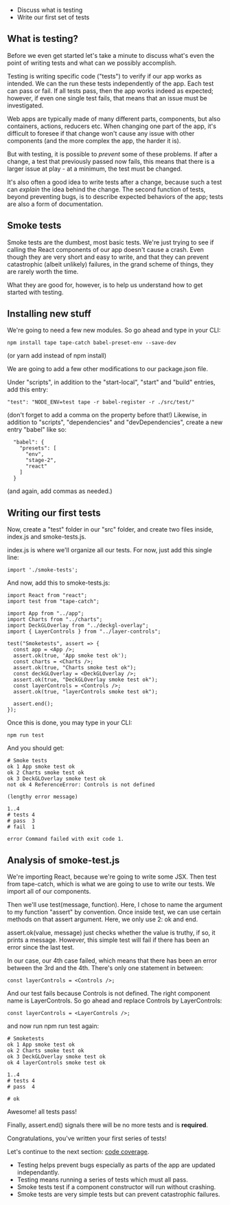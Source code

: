<ul class='insert learning-objectives'>
<li>Discuss what is testing</li>
<li>Write our first set of tests</li>
</ul>

## What is testing?

Before we even get started let's take a minute to discuss what's even the point of writing tests and what can we possibly accomplish.

Testing is writing specific code ("tests") to verify if our app works as intended. 
We can the run these tests independently of the app. Each test can pass or fail. If all tests pass, then the app works indeed as expected; however, if even one single test fails, that means that an issue must be investigated.

Web apps are typically made of many different parts, components, but also containers, actions, reducers etc. When changing one part of the app, it's difficult to foresee if that change won't cause any issue with other components (and the more complex the app, the harder it is).

But with testing, it is possible to _prevent_ some of these problems. If after a change, a test that previously passed now fails, this means that there is a larger issue at play - at a minimum, the test must be changed.

It's also often a good idea to write tests after a change, because such a test can _explain_ the idea behind the change. The second function of tests, beyond preventing bugs, is to describe expected behaviors of the app; tests are also a form of documentation.

## Smoke tests

Smoke tests are the dumbest, most basic tests. We're just trying to see if calling the React components of our app doesn't cause a crash. Even though they are very short and easy to write, and that they can prevent catastrophic (albeit unlikely) failures, in the grand scheme of things, they are rarely worth the time. 

What they are good for, however, is to help us understand how to get started with testing.

## Installing new stuff

We're going to need a few new modules. So go ahead and type in your CLI:

```
npm install tape tape-catch babel-preset-env --save-dev
```

(or yarn add instead of npm install)

We are going to add a few other modifications to our package.json file. 

Under "scripts", in addition to the "start-local", "start" and "build" entries, add this entry:
```
"test": "NODE_ENV=test tape -r babel-register -r ./src/test/" 
```
(don't forget to add a comma on the property before that!)
Likewise, in addition to "scripts", "dependencies" and "devDependencies", create a new entry "babel" like so:

```
  "babel": {
    "presets": [
      "env",
      "stage-2",
      "react"
    ]
  }
```
(and again, add commas as needed.)

## Writing our first tests

Now, create a "test" folder in our "src" folder, and create two files inside, index.js and smoke-tests.js.

index.js is where we'll organize all our tests. For now, just add this single line:

```
import './smoke-tests';
```

And now, add this to smoke-tests.js: 

```
import React from "react";
import test from "tape-catch";

import App from "../app";
import Charts from "../charts";
import DeckGLOverlay from "../deckgl-overlay";
import { LayerControls } from "../layer-controls";

test("Smoketests", assert => {
  const app = <App />;
  assert.ok(true, 'App smoke test ok');
  const charts = <Charts />;
  assert.ok(true, "Charts smoke test ok");
  const deckGLOverlay = <DeckGLOverlay />;
  assert.ok(true, "DeckGLOverlay smoke test ok");
  const layerControls = <Controls />;
  assert.ok(true, "layerControls smoke test ok");

  assert.end();
});
```

Once this is done, you may type in your CLI:

```
npm run test
```

And you should get:

```
# Smoke tests
ok 1 App smoke test ok
ok 2 Charts smoke test ok
ok 3 DeckGLOverlay smoke test ok
not ok 4 ReferenceError: Controls is not defined

(lengthy error message)

1..4
# tests 4
# pass  3
# fail  1

error Command failed with exit code 1.

```

## Analysis of smoke-test.js

We're importing React, because we're going to write some JSX. Then test from tape-catch, which is what we are going to use to write our tests.
We import all of our components.

Then we'll use test(message, function). Here, I chose to name the argument to my function "assert" by convention. 
Once inside test, we can use certain methods on that assert argument. Here, we only use 2: ok and end.

assert.ok(value, message) just checks whether the value is truthy, if so, it prints a message.
However, this simple test will fail if there has been an error since the last test.

In our case, our 4th case failed, which means that there has been an error between the 3rd and the 4th. There's only one statement in between:

```
const layerControls = <Controls />;
```

And our test fails because Controls is not defined. The right component name is LayerControls. So go ahead and replace Controls by LayerControls:

```
const layerControls = <LayerControls />;
```

and now run npm run test again:

```
# Smoketests
ok 1 App smoke test ok
ok 2 Charts smoke test ok
ok 3 DeckGLOverlay smoke test ok
ok 4 layerControls smoke test ok

1..4
# tests 4
# pass  4

# ok
```

Awesome! all tests pass!

Finally, assert.end() signals there will be no more tests and is __required__.

Congratulations, you've written your first series of tests! 

Let's continue to the next section: [code coverage](#testing-a-geospatial-app/2-code-coverage).

<ul class='insert takeaways'>
<li>Testing helps prevent bugs especially as parts of the app are updated independantly.</li>
<li>Testing means running a series of tests which must all pass.</li>
<li>Smoke tests test if a component constructor will run without crashing.</li>
<li>Smoke tests are very simple tests but can prevent catastrophic failures.</li>
</ul>